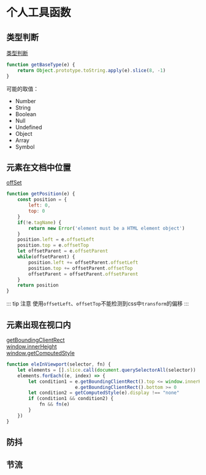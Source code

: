 [类型判断]:https://developer.mozilla.org/zh-CN/docs/Web/JavaScript/Reference/Global_Objects/Object/toString#Using_toString()_to_detect_object_class
[offset]:https://developer.mozilla.org/zh-CN/docs/Web/API/HTMLElement/offsetParent
[getBoundingClientRect]:https://developer.mozilla.org/zh-CN/docs/Web/API/Element/getBoundingClientRect
[window.innerHeight]:https://developer.mozilla.org/en-US/docs/Web/API/Window/innerHeight
[window.getComputedStyle]:https://developer.mozilla.org/zh-CN/docs/Web/API/Window/getComputedStyle


# 个人工具函数


## 类型判断
[类型判断][类型判断]   

```js
function getBaseType(e) {
    return Object.prototype.toString.apply(e).slice(8, -1)
}
```
可能的取值：
* Number
* String
* Boolean
* Null
* Undefined
* Object
* Array
* Symbol


## 元素在文档中位置
[offSet][offSet]

```js
function getPosition(e) {
    const position = {
        left: 0,
        top: 0
    }
    if(!e.tagName) {
        return new Error('element must be a HTML element object')
    }
    position.left = e.offsetLeft
    position.top = e.offsetTop
    let offsetParent = e.offsetParent
    while(offsetParent) {
        position.left += offsetParent.offsetLeft
        position.top += offsetParent.offsetTop
        offsetParent = offsetParent.offsetParent
    }
    return position
}

```
::: tip 注意
使用`offsetLeft`、`offsetTop`不能检测到css中`transform`的偏移
:::


## 元素出现在视口内
[getBoundingClientRect][getBoundingClientRect]    
[window.innerHeight][window.innerHeight]   
[window.getComputedStyle][window.getComputedStyle]

```js
function eleInViewport(selector, fn) {
    let elements = [].slice.call(document.querySelectorAll(selector))
    elements.forEach((e, index) => {
        let condition1 = e.getBoundingClientRect().top <= window.innerHeight &&
                         e.getBoundingClientRect().bottom >= 0
        let condition2 = getComputedStyle(e).display !== "none"
        if (condition1 && condition2) {
            fn && fn(e)
        }
    })
}
```



## 防抖



## 节流